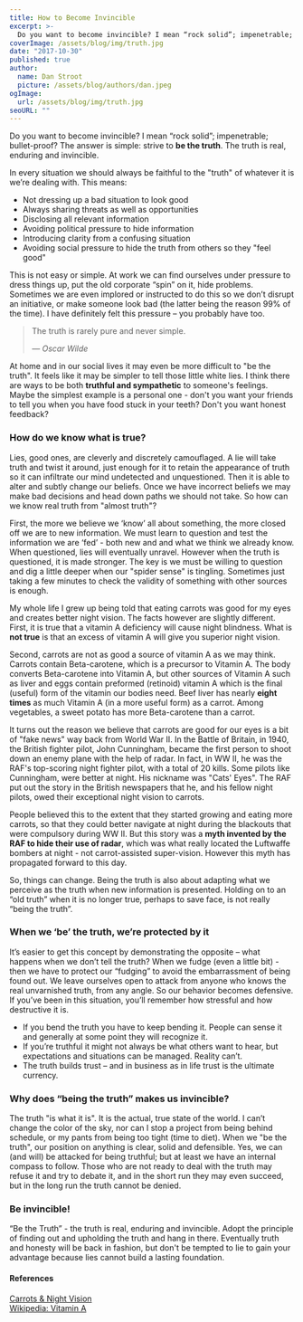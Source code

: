 ```yaml
---
title: How to Become Invincible
excerpt: >-
  Do you want to become invincible? I mean “rock solid”; impenetrable; bullet-proof? The answer is simple: strive to **be the truth**.
coverImage: /assets/blog/img/truth.jpg
date: "2017-10-30"
published: true
author:
  name: Dan Stroot
  picture: /assets/blog/authors/dan.jpeg
ogImage:
  url: /assets/blog/img/truth.jpg
seoURL: ""
---
```


Do you want to become invincible? I mean “rock solid”; impenetrable; bullet-proof? The answer is simple: strive to **be the truth**. The truth is real, enduring and invincible.
 
In every situation we should always be faithful to the "truth" of whatever it is we’re dealing with. This means:
 
* Not dressing up a bad situation to look good
* Always sharing threats as well as opportunities
* Disclosing all relevant information
* Avoiding political pressure to hide information
* Introducing clarity from a confusing situation
* Avoiding social pressure to hide the truth from others so they "feel good"
 
This is not easy or simple. At work we can find ourselves under pressure to dress things up, put the old corporate “spin” on it, hide problems. Sometimes we are even implored or instructed to do this so we don’t disrupt an initiative, or make someone look bad (the latter being the reason 99% of the time). I have definitely felt this pressure – you probably have too.

>The truth is rarely pure and never simple.
>
><cite>&mdash; Oscar Wilde</cite>

At home and in our social lives it may even be more difficult to "be the truth". It feels like it may be simpler to tell those little white lies. I think there are ways to be both **truthful and sympathetic** to someone's feelings. Maybe the simplest example is a personal one - don't you want your friends to tell you when you have food stuck in your teeth? Don't you want honest feedback?

### How do we know what is true?

Lies, good ones, are cleverly and discretely camouflaged. A lie will take truth and twist it around, just enough for it to retain the appearance of truth so it can infiltrate our mind undetected and unquestioned. Then it is able to alter and subtly change our beliefs. Once we have incorrect beliefs we may make bad decisions and head down paths we should not take. So how can we know real truth from "almost truth"?

First, the more we believe we ‘know’ all about something, the more closed off we are to new information. We must learn to question and test the information we are ‘fed’ - both new and and what we think we already know. When questioned, lies will eventually unravel. However when the truth is questioned, it is made stronger. The key is we must be willing to question and dig a little deeper when our "spider sense" is tingling. Sometimes just taking a few minutes to check the validity of something with other sources is enough.

My whole life I grew up being told that eating carrots was good for my eyes and creates better night vision. The facts however are slightly different. First, it is true that a vitamin A deficiency will cause night blindness. What is **not true** is that an excess of vitamin A will give you superior night vision.

Second, carrots are not as good a source of vitamin A as we may think. Carrots contain Beta-carotene, which is a precursor to Vitamin A. The body converts Beta-carotene into Vitamin A, but other sources of Vitamin A such as liver and eggs contain preformed (retinoid) vitamin A which is the final (useful) form of the vitamin our bodies need. Beef liver has nearly **eight times** as much Vitamin A (in a more useful form) as a carrot.  Among vegetables, a sweet potato has more Beta-carotene than a carrot.

It turns out the reason we believe that carrots are good for our eyes is a bit of "fake news" way back from World War II. In the Battle of Britain, in 1940, the British fighter pilot, John Cunningham, became the first person to shoot down an enemy plane with the help of radar. In fact, in WW II, he was the RAF's top-scoring night fighter pilot, with a total of 20 kills. Some pilots like Cunningham, were better at night. His nickname was "Cats' Eyes". The RAF put out the story in the British newspapers that he, and his fellow night pilots, owed their exceptional night vision to carrots. 

People believed this to the extent that they started growing and eating more carrots, so that they could better navigate at night during the blackouts that were compulsory during WW II.  But this story was a **myth invented by the RAF to hide their use of radar**, which was what really located the Luftwaffe bombers at night - not carrot-assisted super-vision. However this myth has propagated forward to this day.

So, things can change. Being the truth is also about adapting what we perceive as the truth when new information is presented. Holding on to an “old truth” when it is no longer true, perhaps to save face, is not really “being the truth”. 

### When we ‘be’ the truth, we’re protected by it
 
It’s easier to get this concept by demonstrating the opposite – what happens when we don’t tell the truth? When we fudge (even a little bit) - then we have to protect our “fudging” to avoid the embarrassment of being found out.  We leave ourselves open to attack from anyone who knows the real unvarnished truth, from any angle. So our behavior becomes defensive. If you’ve been in this situation, you’ll remember how stressful and how destructive it is. 
 
* If you bend the truth you have to keep bending it.  People can sense it and generally at some point they will recognize it.
* If you’re truthful it might not always be what others want to hear, but expectations and situations can be managed. Reality can’t.
* The truth builds trust – and in business as in life trust is the ultimate currency.

### Why does “being the truth” makes us invincible?
 
The truth "is what it is". It is the actual, true state of the world. I can’t change the color of the sky, nor can I stop a project from being behind schedule, or my pants from being too tight (time to diet).  When we "be the truth", our position on anything is clear, solid and defensible. Yes, we can (and will) be attacked for being truthful; but at least we have an internal compass to follow.  Those who are not ready to deal with the truth may refuse it and try to debate it, and in the short run they may even succeed, but in the long run the truth cannot be denied.
 
### Be invincible!
 
“Be the Truth” - the truth is real, enduring and invincible. Adopt the principle of finding out and upholding the truth and hang in there. Eventually truth and honesty will be back in fashion, but don't be tempted to lie to gain your advantage because lies cannot build a lasting foundation.  

#### References

[Carrots & Night Vision](http://www.abc.net.au/science/articles/2005/10/26/1392430.htm)<br>
[Wikipedia: Vitamin A](https://en.wikipedia.org/wiki/Vitamin_A)<br>

